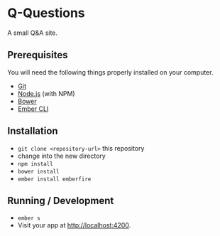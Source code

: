 # Q-Questions

A small Q&A site.

## Prerequisites

You will need the following things properly installed on your computer.

* [Git](http://git-scm.com/)
* [Node.js](http://nodejs.org/) (with NPM)
* [Bower](http://bower.io/)
* [Ember CLI](http://www.ember-cli.com/)



## Installation

* `git clone <repository-url>` this repository
* change into the new directory
* `npm install`
* `bower install`
* `ember install emberfire`

## Running / Development

* `ember s`
* Visit your app at [http://localhost:4200](http://localhost:4200).
